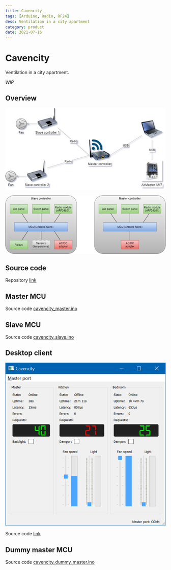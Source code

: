 ```yaml
---
title: Cavencity
tags: [Arduino, Radio, RF24]
desc: Ventilation in a city apartment
category: product
date: 2021-07-16
---
```


# Cavencity

Ventilation in a city apartment.

*WIP*

## Overview

![Overview diagram](/resources/cavencity-diagram-overview.png)

![Modules diagram](/resources/cavencity-diagram-modules.png)


## Source code

Repository [link](https://github.com/cavensio/cavencity)


## Master MCU

Source code 
[cavencity_master.ino](https://github.com/cavensio/cavencity/blob/master/cavencity_master/cavencity_master.ino)

## Slave MCU

Source code 
[cavencity_slave.ino](https://github.com/cavensio/cavencity/blob/master/cavencity_slave/cavencity_slave.ino)


## Desktop client

![Python UI application](/resources/cavencity-screenshot.png)

Source code
[link](https://github.com/cavensio/cavencity/tree/master/cavencity_desktop_client)


## Dummy master MCU

Source code
[cavencity_dummy_master.ino](https://github.com/cavensio/cavencity/blob/master/cavencity_master/cavencity_dummy_master.ino)


